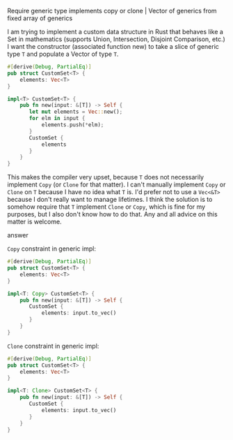 Require generic type implements copy or clone | Vector of generics from fixed array of generics

I am trying to implement a custom data structure in Rust that behaves like a Set in mathematics (supports Union, Intersection, Disjoint Comparison, etc.) I want the constructor (associated function new) to take a slice of generic type `T` and populate a Vector of type `T`.

```rust
#[derive(Debug, PartialEq)]
pub struct CustomSet<T> {
    elements: Vec<T>
}

impl<T> CustomSet<T> {
    pub fn new(input: &[T]) -> Self {
       let mut elements = Vec::new();
       for elm in input {
           elements.push(*elm);
       }
       CustomSet {
           elements
       }
    }
}
```

This makes the compiler very upset, because `T` does not necessarily implement `Copy` (or `Clone` for that matter). I can't manually implement `Copy` or `Clone` on `T` because I have no idea what `T` is. I'd prefer not to use a `Vec<&T>` because I don't really want to manage lifetimes. I think the solution is to somehow require that `T` implement `Clone` or `Copy`, which is fine for my purposes, but I also don't know how to do that. Any and all advice on this matter is welcome.

answer

`Copy` constraint in generic impl:

```rust
#[derive(Debug, PartialEq)]
pub struct CustomSet<T> {
    elements: Vec<T>
}

impl<T: Copy> CustomSet<T> {
    pub fn new(input: &[T]) -> Self {
       CustomSet {
           elements: input.to_vec()
       }
    }
}
```

`Clone` constraint in generic impl:

```rust
#[derive(Debug, PartialEq)]
pub struct CustomSet<T> {
    elements: Vec<T>
}

impl<T: Clone> CustomSet<T> {
    pub fn new(input: &[T]) -> Self {
       CustomSet {
           elements: input.to_vec()
       }
    }
}
```

